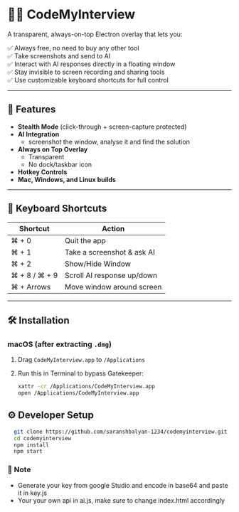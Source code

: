 # 🕵️‍♂️ CodeMyInterview

A transparent, always-on-top Electron overlay that lets you:

✅ Always free, no need to buy any other tool  
✅ Take screenshots and send to AI  
✅ Interact with AI responses directly in a floating window  
✅ Stay invisible to screen recording and sharing tools  
✅ Use customizable keyboard shortcuts for full control

---

## 🚀 Features

- **Stealth Mode** (click-through + screen-capture protected)
- **AI Integration**
  - screenshot the window, analyse it and find the solution
- **Always on Top Overlay**
  - Transparent
  - No dock/taskbar icon
- **Hotkey Controls**
- **Mac, Windows, and Linux builds**

---

## 🧠 Keyboard Shortcuts

| Shortcut        | Action                          |
|----------------|----------------------------------|
| ⌘ + 0          | Quit the app                     |
| ⌘ + 1          | Take a screenshot & ask AI       |
| ⌘ + 2          | Show/Hide Window                 |
| ⌘ + 8 / ⌘ + 9  | Scroll AI response up/down       |
| ⌘ + Arrows     | Move window around screen        |

---

## 🛠 Installation

### macOS (after extracting `.dmg`)

1. Drag `CodeMyInterview.app` to `/Applications`
2. Run this in Terminal to bypass Gatekeeper:

   ```bash
   xattr -cr /Applications/CodeMyInterview.app
   open /Applications/CodeMyInterview.app

## ⚙️ Developer Setup

```bash
  git clone https://github.com/saranshbalyan-1234/codemyinterview.git
  cd codemyinterview
  npm install
  npm start
```

### 🚀 Note
- Generate your key from google Studio and encode in base64 and paste it in key.js
- Your your own api in ai.js, make sure to change index.html accordingly
